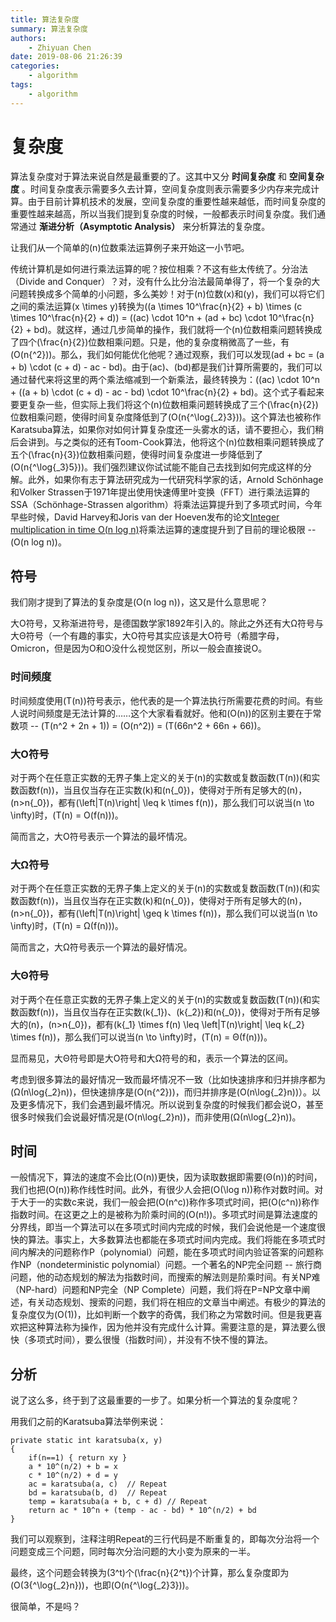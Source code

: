 ```yaml
---
title: 算法复杂度
summary: 算法复杂度
authors:
    - Zhiyuan Chen
date: 2019-08-06 21:26:39
categories: 
    - algorithm
tags:
    - algorithm
---
```


# 复杂度

算法复杂度对于算法来说自然是最重要的了。这其中又分 **时间复杂度** 和 **空间复杂度** 。时间复杂度表示需要多久去计算，空间复杂度则表示需要多少内存来完成计算。由于目前计算机技术的发展，空间复杂度的重要性越来越低，而时间复杂度的重要性越来越高，所以当我们提到复杂度的时候，一般都表示时间复杂度。我们通常通过 **渐进分析（Asymptotic Analysis）** 来分析算法的复杂度。

让我们从一个简单的\(n\)位数乘法运算例子来开始这一小节吧。

传统计算机是如何进行乘法运算的呢？按位相乘？不这有些太传统了。分治法（Divide and Conquer）？对，没有什么比分治法最简单得了，将一个复杂的大问题转换成多个简单的小问题，多么美妙！对于\(n\)位数\(x\)和\(y\)，我们可以将它们之间的乘法运算\(x \times y\)转换为\((a \times 10^\frac{n}{2} + b) \times (c \times 10^\frac{n}{2} + d)\) = \((ac) \cdot 10^n + (ad + bc) \cdot 10^\frac{n}{2} + bd\)。就这样，通过几步简单的操作，我们就将一个\(n\)位数相乘问题转换成了四个\(\frac{n}{2}\)位数相乘问题。只是，他的复杂度稍微高了一些，有\(O(n{^2})\)。那么，我们如何能优化他呢？通过观察，我们可以发现\(ad + bc = (a + b) \cdot (c + d) - ac - bd\)。由于\(ac\)、\(bd\)都是我们计算所需要的，我们可以通过替代来将这里的两个乘法缩减到一个新乘法，最终转换为：\((ac) \cdot 10^n + ((a + b) \cdot (c + d) - ac - bd) \cdot 10^\frac{n}{2} + bd\)。这个式子看起来要更复杂一些，但实际上我们将这个\(n\)位数相乘问题转换成了三个\(\frac{n}{2}\)位数相乘问题，使得时间复杂度降低到了\(O(n{^\log{_2}3})\)。这个算法也被称作Karatsuba算法，如果你对如何计算复杂度还一头雾水的话，请不要担心，我们稍后会讲到。与之类似的还有Toom-Cook算法，他将这个\(n\)位数相乘问题转换成了五个\(\frac{n}{3}\)位数相乘问题，使得时间复杂度进一步降低到了\(O(n{^\log{_3}5})\)。我们强烈建议你试试能不能自己去找到如何完成这样的分解。此外，如果你有志于算法研究成为一代研究科学家的话，Arnold Schönhage和Volker Strassen于1971年提出使用快速傅里叶变换（FFT）进行乘法运算的SSA（Schönhage-Strassen algorithm）将乘法运算提升到了多项式时间，今年早些时候，David Harvey和Joris van der Hoeven发布的论文[Integer multiplication in time O(n log n)](https://hal.archives-ouvertes.fr/hal-02070778/document)将乘法运算的速度提升到了目前的理论极限 -- \(O(n log n)\)。

## 符号

我们刚才提到了算法的复杂度是\(O(n log n)\)，这又是什么意思呢？

大O符号，又称渐进符号，是德国数学家1892年引入的。除此之外还有大Ω符号与大Θ符号（一个有趣的事实，大O符号其实应该是大Ο符号（希腊字母，Omicron，但是因为Ο和O没什么视觉区别，所以一般会直接说O。

### 时间频度

时间频度使用\(T(n)\)符号表示，他代表的是一个算法执行所需要花费的时间。有些人说时间频度是无法计算的……这个大家看看就好。他和\(O(n)\)的区别主要在于常数项 -- \(T(n^2 + 2n + 1)\) = \(O(n^2)\) = \(T(66n^2 + 66n + 66)\)。

### 大O符号

对于两个在任意正实数的无界子集上定义的关于\(n\)的实数或复数函数\(T(n)\)\(和实数函数f(n)\)，当且仅当存在正实数\(k\)和\(n{_0}\)，使得对于所有足够大的\(n\)，\(n>n{_0}\)，都有\(\left|T(n)\right| \leq k \times f(n)\)，那么我们可以说当\(n \to \infty\)时，\(T(n) = O(f(n))\)。

简而言之，大O符号表示一个算法的最坏情况。

### 大Ω符号

对于两个在任意正实数的无界子集上定义的关于\(n\)的实数或复数函数\(T(n)\)\(和实数函数f(n)\)，当且仅当存在正实数\(k\)和\(n{_0}\)，使得对于所有足够大的\(n\)，\(n>n{_0}\)，都有\(\left|T(n)\right| \geq k \times f(n)\)，那么我们可以说当\(n \to \infty\)时，\(T(n) = Ω(f(n))\)。

简而言之，大Ω符号表示一个算法的最好情况。

### 大Θ符号

对于两个在任意正实数的无界子集上定义的关于\(n\)的实数或复数函数\(T(n)\)\(和实数函数f(n)\)，当且仅当存在正实数\(k{_1}\)、\(k{_2}\)和\(n{_0}\)，使得对于所有足够大的\(n\)，\(n>n{_0}\)，都有\(k{_1} \times f(n) \leq \left|T(n)\right| \leq k{_2} \times f(n)\)，那么我们可以说当\(n \to \infty\)时，\(T(n) = Θ(f(n))\)。

显而易见，大Θ符号即是大O符号和大Ω符号的和，表示一个算法的区间。

考虑到很多算法的最好情况一致而最坏情况不一致（比如快速排序和归并排序都为\(Ω(n\log{_2}n)\)，但快速排序是\(O(n{^2})\)，而归并排序是\(O(n\log{_2}n)\)）。以及更多情况下，我们会遇到最坏情况。所以说到复杂度的时候我们都会说O，甚至很多时候我们会说最好情况是\(O(n\log{_2}n)\)，而非使用\(Ω(n\log{_2}n)\)。

## 时间

一般情况下，算法的速度不会比\(O(n)\)更快，因为读取数据即需要\(Θ(n)\)的时间，我们也把\(O(n)\)称作线性时间。此外，有很少人会把\(O(\log n)\)称作对数时间。对于大于一的实数c来说，我们一般会把\(O(n^c)\)称作多项式时间，把\(O(c^n)\)称作指数时间。在这更之上的是被称为阶乘时间的\(O(n!)\)。多项式时间是算法速度的分界线，即当一个算法可以在多项式时间内完成的时候，我们会说他是一个速度很快的算法。事实上，大多数算法也都能在多项式时间内完成。我们将能在多项式时间内解决的问题称作P（polynomial）问题，能在多项式时间内验证答案的问题称作NP（nondeterministic polynomial）问题。一个著名的NP完全问题 -- 旅行商问题，他的动态规划的解法为指数时间，而搜索的解法则是阶乘时间。有关NP难（NP-hard）问题和NP完全（NP Complete）问题，我们将在P=NP文章中阐述，有关动态规划、搜索的问题，我们将在相应的文章当中阐述。有极少的算法的复杂度仅为\(O(1)\)，比如判断一个数字的奇偶，我们称之为常数时间。但是我更喜欢把这种算法称为操作，因为他并没有完成什么计算。需要注意的是，算法要么很快（多项式时间），要么很慢（指数时间），并没有不快不慢的算法。

## 分析

说了这么多，终于到了这最重要的一步了。如果分析一个算法的复杂度呢？

用我们之前的Karatsuba算法举例来说：

    private static int karatsuba(x, y)
    {
        if(n==1) { return xy }
        a * 10^(n/2) + b = x
        c * 10^(n/2) + d = y
        ac = karatsuba(a, c)  // Repeat
        bd = karatsuba(b, d)  // Repeat
        temp = karatsuba(a + b, c + d) // Repeat
        return ac * 10^n + (temp - ac - bd) * 10^(n/2) + bd
    }

我们可以观察到，注释注明Repeat的三行代码是不断重复的，即每次分治将一个问题变成三个问题，同时每次分治问题的大小变为原来的一半。

最终，这个问题会转换为\(3^t\)个\(\frac{n}{2^t}\)个计算，那么复杂度即为\(O(3{^\log{_2}n})\)，也即\(O(n{^\log{_2}3})\)。

很简单，不是吗？
